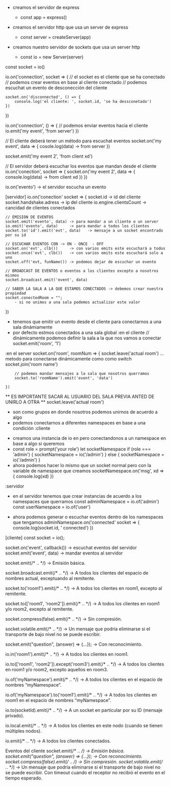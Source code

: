 <!-- CREACIÓN DEL SERVIDOR -->

- creamos el servidor de express
    + const app = express()

- creamos el servidor http que usa un server de express
    + const server = createServer(app)

- creamos nuestro servidor de sockets que usa un server http
    + const io = new Server(server)

<!-- CREACIÓN DEL CLIENTE -->
const socket = io()


<!-- SERVIDOR ESCUCHANDO EVENTOS -->

io.on('connection', socket => {
    // el socket es el cliente que se ha conectado
    // podemos crear eventos en base al cliente conectado
    // podemos escuchat un evento de desconección del cliente

    socket.on('disconnected', () => {
        console.log('el cliente: ', socket.id, 'se ha dessconetado')
    })

})

<!-- SERVIDOR MANDANDO EVENTOS HACIA EL CLIENTE -->
io.on('connection', () => {
    // podemos enviar eventos hacia el cliente
    io.emit('my event', 'from server')
})

// El cliente deberá tener un método para escuchat eventos
socket.on('my event', data => {
    cosole.log(data) -> from server
})

<!-- CLIENTE MANDANDO EVENTOS HACIA EL SERVIDOR -->
socket.emit('my event 2', 'from client xd')

// El servidor deberá escuchar los eventos que mandan desde el cliente
io.on('conection', socket => {
    socket.on('my event 2', data => {
        console.log(data) -> from client xd
    })
})

<!-- GLOSARIO -->
io.on('evento') -> el servidor escucha un evento

[servidor]
io.on('conection' socket => {
    socket.id                   -> id del cliente
    socket.handshake.adress     -> ip del cliente
    io.engine.clientsCount      -> cancidad de clientes conectados


    // EMISION DE EVENTOS
    socket.emit('evento', data) -> para mandar a un cliente o un server
    io.emit('evento', data)     -> para mandar a todos los clientes
    socket.to('id').emit('evt', data)   -> mensaje a un socket encontrado por su id

    // ESCUCHAR EVENTOS CON -> ON - ONCE  - OFF
    socket.on('evt', clb())     -> con varios emits este escuchará a todos
    socket.once('evt', clb())   -> con varios emits este escuchará solo a uno
    socket.off('evt, funName()) -> podemos dejar de escuchar un evento

    // BROADCAST DE EVENTOS o eventos a los clientes excepto a nosotros mismos
    socket.broadcast.emit('event', data)    

    // SABER LA SALA A LA QUE ESTAMOS CONECTADOS -> debemos crear nuestra propiedad
    socket.conectedRoom = "";
        - si no unimos a una sala podemos actualizar este valor
    
})

<!-- // CONECTARSE A SALAS -->
- tenemos que emitir un evento desde el cliente para conectarnos a una sala dinámiamente
- por defecto estmos conectados a una sala global
:en el cliente
    // dinámicamente podemos definir la sala a la que nos vamos a conectar
    socket.emit('room', '1')

:en el server
    socket.on('room', roomNum => {
        <!-- sacamos al socket de la sala en la que estaba -->
        socket.leave('actual room')
        ... metodo para conectarse dinámicamente como como switch
        <!-- usamos join para poder unirnos a salas -->
        <!-- si no existe la sala esta se crea automáticamente -->
        socket.join('room name')

        // podemos mandar mensajes a la sala que nosotros querramos
        socket.to('roomName').emit('event', 'data')

    })

** ES IMPORTANTE SACAR AL USUARIO DEL SALA PREVIA ANTED DE UNIRLO A OTRA **
    socket.leave('actual room')

<!-- // NAMESPACES -->
- son como grupos en donde nosotros podemos unirnos de acuerdo a algo
- podemos conectarnos a diferentes namespaces en base a una condición
:cliente
* creamos una instancia de io en pero conectandonos a un namespace en base a algo si queremos
* const role = prompt('your role')
let socketNamespace
    if (role === 'admin') {
        socketNamespace = io('/admin')
    } else {
        socketNamespace = io('/admin')
    }
* ahora podemos hacer lo mismo que un socket normal pero con la variable de namespace que creamos
    socketNamespace.on('msg', xd => {
        console.log(xd)
    })

:servidor
* en el servidor tenemos que crear instancias de acuerdo a los namespaces que querramos
const adminNamespace = io.of('admin')
const userNamespace = io.of('user')

* ahora podemos generar o escuchar eventos dentro de los namespaces que tengamos
adminNamespace.on('connected' socket => {
    console.log(socket.id, ' connected')
})


[cliente]
const socket = io();

socket.on('event', callback())  -> escuchat eventos del servidor
socket.emit('event', data)      -> mandar eventos al servidor








<!-- --------------- -->
socket.emit(/* .. */) → Emisión básica.

socket.broadcast.emit(/* .. */) → A todos los clientes del espacio de nombres actual, exceptuando al remitente.

socket.to('room1').emit(/* .. */) → A todos los clientes en room1, excepto al remitente.

socket.to(['room1', 'room2']).emit(/* .. */) → A todos los clientes en room1 y/o room2, excepto al remitente.

socket.compress(false).emit(/* .. */) → Sin compresión.

socket.volatile.emit(/* .. */) → Un mensaje que podría eliminarse si el transporte de bajo nivel no se puede escribir.

socket.emit("question", (answer) => {*...*}); → Con reconocimiento.

io.in('room1').emit(/* .. */) → A todos los clientes en room1.

io.to(['room1', 'room2']).except('room3').emit(/* .. */) → A todos los clientes en room1 y/o room2, excepto aquellos en room3.

io.of('myNamespace').emit(/* .. */) → A todos los clientes en el espacio de nombres “myNamespace”.

io.of('myNamespace').to('room1').emit(/* .. */) → A todos los clientes en room1 en el espacio de nombres “myNamespace”.

io.to(socketId).emit(/* .. */) → A un socket en particular por su ID (mensaje privado).

io.local.emit(/* .. */) → A todos los clientes en este nodo (cuando se tienen múltiples nodos).

io.emit(/* .. */) → A todos los clientes conectados.

Eventos del cliente
socket.emit(/* .. */) → Emisión básica.
socket.emit("question", (answer) => {*...*}); → Con reconocimiento.
socket.compress(false).emit(/* .. */) → Sin compresión.
socket.volatile.emit(/* .. */) → Un mensaje que podría eliminarse si el transporte de bajo nivel no se puede escribir.
Con timeout cuando el receptor no recibió el evento en el tiempo esperado.